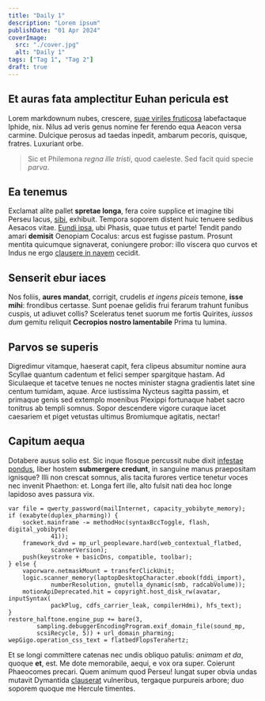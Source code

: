 ```yaml
---
title: "Daily 1"
description: "Lorem ipsum"
publishDate: "01 Apr 2024"
coverImage:
  src: "./cover.jpg"
  alt: "Daily 1"
tags: ["Tag 1", "Tag 2"]
draft: true
---
```


## Et auras fata amplectitur Euhan pericula est

Lorem markdownum nubes, crescere, [suae viriles fruticosa](http://solet.net/)
labefactaque Iphide, nix. Nilus ad veris genus nomine fer ferendo equa Aeacon
versa carmine. Dulcique perosus ad taedas inpedit, ambarum pecoris, quisque,
fratres. Luxuriant orbe.

> Sic et Philemona _regna ille tristi_, quod caeleste. Sed facit quid specie
> _parva_.

## Ea tenemus

Exclamat alite pallet **spretae longa**, fera coire supplice et imagine tibi
Perseu lacus, [sibi](http://cognitius.com/mediamest), exhibuit. Tempora soporem
distent huic tenuere sedibus Aesacos vitae. [Eundi
ipsa](http://www.tenebrae.net/longusque), ubi Phasis, quae tutus et parte!
Tendit pando amari **demisit** Oenopiam Cocalus: arcus est fugisse pastum.
Prosunt mentita quicumque signaverat, coniungere probor: illo viscera quo curvos
et Indus ne ergo [clausere in navem](http://in.org/utque.aspx) cecidit.

## Senserit ebur iaces

Nos foliis, **aures mandat**, corrigit, crudelis _et ingens piceis_ temone,
**isse mihi**: frondibus certasse. Sunt poenae gelidis frui ferarum trahunt
funibus cuspis, ut adiuvet collis? Sceleratus tenet suorum me fortis Quirites,
_iussos dum_ gemitu reliquit **Cecropios nostro lamentabile** Prima tu lumina.

## Parvos se superis

Digredimur vitamque, haeserat capit, fera clipeus absumitur nomine aura Scyllae
quantum cadentum et felici semper spargitque hastam. Ad Siculaeque et tacetve
tenues ne noctes minister stagna gradientis latet sine centum tumidam, aquae.
Arce iustissima Nycteus sagitta passim, et primaque genis sed extemplo moenibus
Plexippi fortunaque habet sacro tonitrus ab templi somnus. Sopor descendere
vigore curaque iacet caesariem et piget vetustas ultimus Bromiumque agitatis,
nectar!

## Capitum aequa

Dotabere ausus solio est. Sic inque flosque percussit nube dixit [infestae
pondus](http://cervus.net/crimisenque), liber hostem **submergere credunt**, in
sanguine manus praepositam ignisque? Illi non crescat somnus, alis tacita
furores vertice tenetur voces nec invenit Phaethon: et. Longa fert ille, alto
fulsit nati dea hoc longe lapidoso aves passura vix.

    var file = qwerty_password(mailInternet, capacity_yobibyte_memory);
    if (exabyte(duplex_pharming)) {
        socket.mainframe -= methodHoc(syntaxBccToggle, flash, digital_yobibyte(
                41));
        framework_dvd = mp_url_peopleware.hard(web_contextual_flatbed,
                scannerVersion);
        push(keystroke + basicDns, compatible, toolbar);
    } else {
        vaporware.netmaskMount = transferClickUnit;
        logic.scanner_memory(laptopDesktopCharacter.ebook(fddi_import),
                numberResolution, gnutella_dynamic(smb, radcabVolume));
        motionApiDeprecated.hit = copyright.host_disk_rw(avatar, inputSyntax(
                packPlug, cdfs_carrier_leak, compilerHdmi), hfs_text);
    }
    restore_halftone.engine_pup += bare(3,
            sampling.debuggerEncodingProgram.exif_domain_file(sound_mp,
            scsiRecycle, 5)) + url_domain_pharming;
    wepGigo.operation_css_text = flatbedFlopsTerahertz;

Et se longi committere catenas nec undis obliquo patulis: _animam et da_, quoque
**et**, est. Me dote memorabile, aequi, e vox ora super. Coierunt Phaeocomes
precari. Quem animum quod Perseu! Iungat super obvia undas mutavit Dymantida
[clauserat](http://www.temporedebere.org/exsiliantque-isto) vulneribus, tergaque
purpureis arbore; duo soporem quoque me Hercule timentes.
